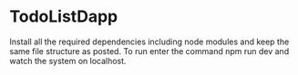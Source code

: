 # TodoListDapp
Install all the required dependencies including node modules and keep the same file structure as posted. To run enter the command npm run dev and watch the system on localhost.
